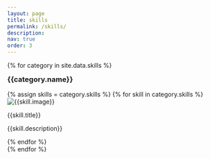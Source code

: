 ```yaml
---
layout: page
title: skills
permalink: /skills/
description:
nav: true
order: 3
---
```

{% for category in site.data.skills %}
<h3 style="margin-top:5px;">{{category.name}}</h3>
<div class="skills grid">
  {% assign skills = category.skills %}
  {% for skill in category.skills %}
  <div class="grid-item">
    <div class="flip-card">
    <div class="flip-card-inner">
        <div class="flip-card-front">
            <div class="skill-image-container">
                <img class="skill-image" src="{{ skill.image | prepend: '/assets/img/' | relative_url }}" alt="{{skill.image}}">
            </div>
            <div class="skill-title-container">
                <p class="skill-title">{{skill.title}}</p>
            </div>
        </div>
        <div class="flip-card-back">
            <p class="skill-desc">{{skill.description}}</p> 
        </div>
    </div>
    </div>
  </div>
  {% endfor %}
</div>
{% endfor %}

